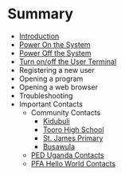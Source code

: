 # Summary

* [Introduction](README.md)
* [Power On the System](manual/power_on.md)
* [Power Off the System](manual/power_off.md)
* [Turn on/off the User Terminal](manual/topbox.md)
* Registering a new user
* Opening a program
* Opening a web browser
* Troubleshooting
* Important Contacts
   * Community Contacts
       * [Kidubuli](contacts/kidubuli.md)
       * [Tooro High School](contacts/tooro.md)
       * [St. James Primary](contacts/st_james.md)
       * [Busawula](contacts/busawula.md)
   * [PED Uganda Contacts](contacts/ped.md)
   * [PFA Hello World Contacts](contacts/pfa.md)

